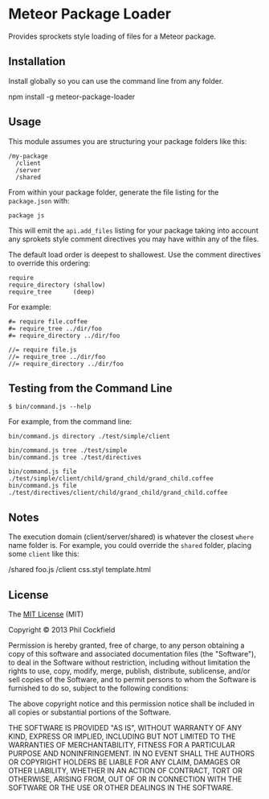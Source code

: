 # Meteor Package Loader
Provides sprockets style loading of files for a Meteor package.


## Installation
Install globally so you can use the command line from any folder.

  npm install -g meteor-package-loader

## Usage
This module assumes you are structuring your package folders like this:

    /my-package
      /client
      /server
      /shared

From within your package folder, generate the file listing for the `package.json` with:

    package js

This will emit the `api.add_files` listing for your package taking into account any
sprokets style comment directives you may have within any of the files.

The default load order is deepest to shallowest.  Use the comment directives to override
this ordering:

    require
    require_directory (shallow)
    require_tree      (deep)

For example:

    #= require file.coffee
    #= require_tree ../dir/foo
    #= require_directory ../dir/foo

    //= require file.js
    //= require_tree ../dir/foo
    //= require_directory ../dir/foo


## Testing from the Command Line

    $ bin/command.js --help

For example, from the command line:

    bin/command.js directory ./test/simple/client

    bin/command.js tree ./test/simple
    bin/command.js tree ./test/directives

    bin/command.js file ./test/simple/client/child/grand_child/grand_child.coffee
    bin/command.js file ./test/directives/client/child/grand_child/grand_child.coffee



## Notes
The execution domain (client/server/shared) is whatever the closest `where` name folder is.
For example, you could override the `shared` folder, placing some `client` like this:

  /shared
    foo.js
    /client
      css.styl
      template.html



## License

The [MIT License](http://www.opensource.org/licenses/mit-license.php) (MIT)

Copyright © 2013 Phil Cockfield

Permission is hereby granted, free of charge, to any person obtaining a copy of
this software and associated documentation files (the "Software"), to deal in
the Software without restriction, including without limitation the rights to
use, copy, modify, merge, publish, distribute, sublicense, and/or sell copies of
the Software, and to permit persons to whom the Software is furnished to do so,
subject to the following conditions:

The above copyright notice and this permission notice shall be included in all
copies or substantial portions of the Software.

THE SOFTWARE IS PROVIDED "AS IS", WITHOUT WARRANTY OF ANY KIND, EXPRESS OR IMPLIED,
INCLUDING BUT NOT LIMITED TO THE WARRANTIES OF MERCHANTABILITY, FITNESS FOR A
PARTICULAR PURPOSE AND NONINFRINGEMENT. IN NO EVENT SHALL THE AUTHORS OR COPYRIGHT
HOLDERS BE LIABLE FOR ANY CLAIM, DAMAGES OR OTHER LIABILITY, WHETHER IN AN ACTION
OF CONTRACT, TORT OR OTHERWISE, ARISING FROM, OUT OF OR IN CONNECTION WITH THE
SOFTWARE OR THE USE OR OTHER DEALINGS IN THE SOFTWARE.
